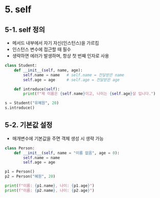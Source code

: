 # 5. self

## 5-1. self 정의

-   메서드 내부에서 자기 자신(인스턴스)을 가르킴
-   인스턴스 변수에 접근할 때 필수
-   생략하면 에러가 발생하며, 항상 첫 번째 인자로 사용

```python
class Student:
    def __init__(self, name, age):
        self.name = name   # self.name = 전달받은 name
        self.age = age     # self.age = 전달받은 age

    def introduce(self):
        print(f"제 이름은 {self.name}이고, 나이는 {self.age}살 입니다.")

s = Student("유혜원", 20)
s.introduce()
```

## 5-2. 기본값 설정

-   매개변수에 기본값을 주면 객체 생성 시 생략 가능

```python
class Person:
    def __init__(self, name = "이름 없음", age = 0):
        self.name = name
        self.age = age

p1 = Person()
p2 = Person("혜원", 20)

print(f"이름: {p1.name}, 나이: {p1.age}")
print(f"이름: {p2.name}, 나이: {p2.age}")
```

